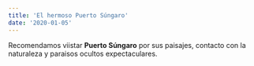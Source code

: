 ```yaml
---
title: 'El hermoso Puerto Súngaro'
date: '2020-01-05'
---
```


Recomendamos viistar **Puerto Súngaro** por sus paisajes, contacto con la naturaleza y paraisos ocultos expectaculares.